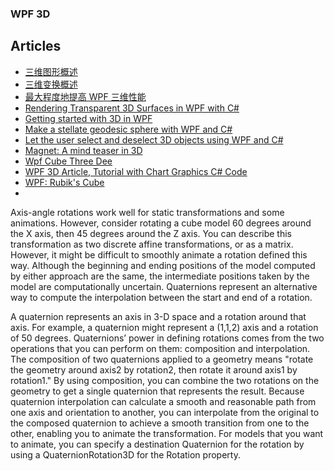 ### WPF 3D

## Articles
- [三维图形概述](https://msdn.microsoft.com/zh-cn/library/ms747437%28v=vs.110%29.aspx?f=255&MSPPError=-2147217396)
- [三维变换概述](https://msdn.microsoft.com/zh-cn/library/ms753347(v=vs.110).aspx)
- [最大程度地提高 WPF 三维性能](https://msdn.microsoft.com/zh-cn/library/bb613553(v=vs.110).aspx)
- [Rendering Transparent 3D Surfaces in WPF with C#](http://xoax.net/blog/rendering-transparent-3d-surfaces-in-wpf-with-c/)
- [Getting started with 3D in WPF](http://www.barth-dev.de/getting-started-3d-wpf/)
- [Make a stellate geodesic sphere with WPF and C#](http://csharphelper.com/blog/2015/12/make-a-stellate-geodesic-sphere-with-wpf-and-c/)
- [Let the user select and deselect 3D objects using WPF and C#](http://csharphelper.com/blog/2014/10/let-the-user-select-and-deselect-3d-objects-using-wpf-and-c/)
- [Magnet: A mind teaser in 3D](https://www.codeproject.com/Articles/679993/Magnet-A-mind-teaser-in-D)
- [Wpf Cube Three Dee](http://www.pererikstrandberg.se/blog/index.cgi?page=WpfCubeThreeDee)
- [WPF 3D Article, Tutorial with Chart Graphics C# Code](http://www.ucancode.net/WPF-3D-Article-Tutorial-with-Chart-Graphics-CSharp-Code.htm)
- [WPF: Rubik's Cube](https://www.codeproject.com/Articles/322872/WPF-Rubiks-Cube)
- 

Axis-angle rotations work well for static transformations and some animations. However, consider rotating a cube model 60 degrees around the X axis, then 45 degrees around the Z axis. You can describe this transformation as two discrete affine transformations, or as a matrix. However, it might be difficult to smoothly animate a rotation defined this way. Although the beginning and ending positions of the model computed by either approach are the same, the intermediate positions taken by the model are computationally uncertain. Quaternions represent an alternative way to compute the interpolation between the start and end of a rotation.

A quaternion represents an axis in 3-D space and a rotation around that axis. For example, a quaternion might represent a (1,1,2) axis and a rotation of 50 degrees. Quaternions’ power in defining rotations comes from the two operations that you can perform on them: composition and interpolation. The composition of two quaternions applied to a geometry means "rotate the geometry around axis2 by rotation2, then rotate it around axis1 by rotation1." By using composition, you can combine the two rotations on the geometry to get a single quaternion that represents the result. Because quaternion interpolation can calculate a smooth and reasonable path from one axis and orientation to another, you can interpolate from the original to the composed quaternion to achieve a smooth transition from one to the other, enabling you to animate the transformation. For models that you want to animate, you can specify a destination Quaternion for the rotation by using a QuaternionRotation3D for the Rotation property.